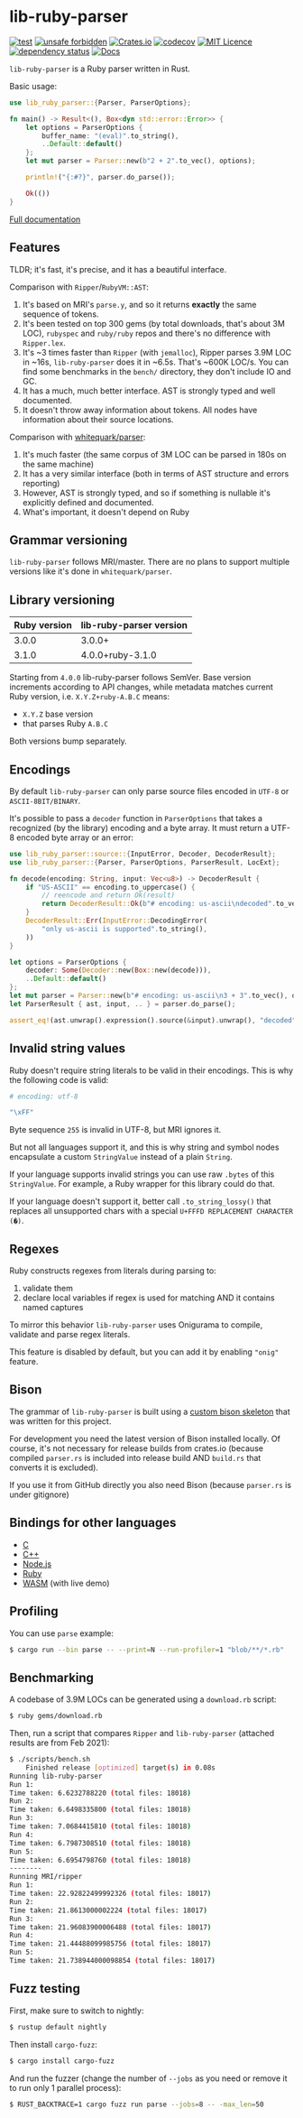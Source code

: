 # lib-ruby-parser

[![test](https://github.com/lib-ruby-parser/lib-ruby-parser/actions/workflows/test.yml/badge.svg)](https://github.com/lib-ruby-parser/lib-ruby-parser/actions/workflows/test.yml)
[![unsafe forbidden](https://img.shields.io/badge/unsafe-forbidden-success.svg)](https://github.com/rust-secure-code/safety-dance/)
[![Crates.io](https://img.shields.io/crates/v/lib-ruby-parser?color=orange)](https://crates.io/crates/lib-ruby-parser)
[![codecov](https://codecov.io/gh/lib-ruby-parser/lib-ruby-parser/branch/master/graph/badge.svg)](https://codecov.io/gh/lib-ruby-parser/lib-ruby-parser)
[![MIT Licence](https://badges.frapsoft.com/os/mit/mit.svg?v=103)](https://opensource.org/licenses/mit-license.php)
[![dependency status](https://deps.rs/repo/github/lib-ruby-parser/lib-ruby-parser/status.svg)](https://deps.rs/repo/github/lib-ruby-parser/lib-ruby-parser)
[![Docs](https://img.shields.io/docsrs/lib-ruby-parser)](https://docs.rs/lib-ruby-parser)


`lib-ruby-parser` is a Ruby parser written in Rust.

Basic usage:

```rust
use lib_ruby_parser::{Parser, ParserOptions};

fn main() -> Result<(), Box<dyn std::error::Error>> {
    let options = ParserOptions {
        buffer_name: "(eval)".to_string(),
        ..Default::default()
    };
    let mut parser = Parser::new(b"2 + 2".to_vec(), options);

    println!("{:#?}", parser.do_parse());

    Ok(())
}
```

[Full documentation](https://docs.rs/lib-ruby-parser)

## Features

TLDR; it's fast, it's precise, and it has a beautiful interface.

Comparison with `Ripper`/`RubyVM::AST`:
1. It's based on MRI's `parse.y`, and so it returns **exactly** the same sequence of tokens.
2. It's been tested on top 300 gems (by total downloads, that's about 3M LOC), `rubyspec` and `ruby/ruby` repos and there's no difference with `Ripper.lex`.
3. It's ~3 times faster than `Ripper` (with `jemalloc`), Ripper parses 3.9M LOC in ~16s, `lib-ruby-parser` does it in ~6.5s. That's ~600K LOC/s. You can find some benchmarks in the `bench/` directory, they don't include IO and GC.
4. It has a much, much better interface. AST is strongly typed and well documented.
5. It doesn't throw away information about tokens. All nodes have information about their source locations.

Comparison with [whitequark/parser](https://github.com/whitequark/parser):
1. It's much faster (the same corpus of 3M LOC can be parsed in 180s on the same machine)
1. It has a very similar interface (both in terms of AST structure and errors reporting)
3. However, AST is strongly typed, and so if something is nullable it's explicitly defined and documented.
4. What's important, it doesn't depend on Ruby

## Grammar versioning

`lib-ruby-parser` follows MRI/master. There are no plans to support multiple versions like it's done in `whitequark/parser`.

## Library versioning

| Ruby version | lib-ruby-parser version |
|--------------|-------------------------|
| 3.0.0        | 3.0.0+                  |
| 3.1.0        | 4.0.0+ruby-3.1.0        |

Starting from `4.0.0` lib-ruby-parser follows SemVer. Base version increments according to API changes,
while metadata matches current Ruby version, i.e. `X.Y.Z+ruby-A.B.C` means:

+ `X.Y.Z` base version
+ that parses Ruby `A.B.C`

Both versions bump separately.

## Encodings

By default `lib-ruby-parser` can only parse source files encoded in `UTF-8` or `ASCII-8BIT/BINARY`.

It's possible to pass a `decoder` function in `ParserOptions` that takes a recognized (by the library) encoding and a byte array. It must return a UTF-8 encoded byte array or an error:

```rust
use lib_ruby_parser::source::{InputError, Decoder, DecoderResult};
use lib_ruby_parser::{Parser, ParserOptions, ParserResult, LocExt};

fn decode(encoding: String, input: Vec<u8>) -> DecoderResult {
    if "US-ASCII" == encoding.to_uppercase() {
        // reencode and return Ok(result)
        return DecoderResult::Ok(b"# encoding: us-ascii\ndecoded".to_vec());
    }
    DecoderResult::Err(InputError::DecodingError(
        "only us-ascii is supported".to_string(),
    ))
}

let options = ParserOptions {
    decoder: Some(Decoder::new(Box::new(decode))),
    ..Default::default()
};
let mut parser = Parser::new(b"# encoding: us-ascii\n3 + 3".to_vec(), options);
let ParserResult { ast, input, .. } = parser.do_parse();

assert_eq!(ast.unwrap().expression().source(&input).unwrap(), "decoded".to_string())
```

## Invalid string values

Ruby doesn't require string literals to be valid in their encodings. This is why the following code is valid:

```ruby
# encoding: utf-8

"\xFF"
```

Byte sequence `255` is invalid in UTF-8, but MRI ignores it.

But not all languages support it, and this is why string and symbol nodes encapsulate a custom `StringValue` instead of a plain `String`.

If your language supports invalid strings you can use raw `.bytes` of this `StringValue`. For example, a Ruby wrapper for this library could do that.

If your language doesn't support it, better call `.to_string_lossy()` that replaces all unsupported chars with a special `U+FFFD REPLACEMENT CHARACTER (�)`.

## Regexes

Ruby constructs regexes from literals during parsing to:
1. validate them
2. declare local variables if regex is used for matching AND it contains named captures

To mirror this behavior `lib-ruby-parser` uses Onigurama to compile, validate and parse regex literals.

This feature is disabled by default, but you can add it by enabling `"onig"` feature.

## Bison

The grammar of `lib-ruby-parser` is built using a [custom bison skeleton](https://github.com/iliabylich/rust-bison-skeleton) that was written for this project.

For development you need the latest version of Bison installed locally. Of course, it's not necessary for release builds from crates.io (because compiled `parser.rs` is included into release build AND `build.rs` that converts it is excluded).

If you use it from GitHub directly you also need Bison (because `parser.rs` is under gitignore)

## Bindings for other languages

+ [C](https://github.com/lib-ruby-parser/c-bindings)
+ [C++](https://github.com/lib-ruby-parser/cpp-bindings)
+ [Node.js](https://github.com/lib-ruby-parser/node-bindings)
+ [Ruby](https://github.com/lib-ruby-parser/ruby-bindings)
+ [WASM](https://github.com/lib-ruby-parser/wasm-bindings) (with live demo)

## Profiling

You can use `parse` example:

```sh
$ cargo run --bin parse -- --print=N --run-profiler=1 "blob/**/*.rb"
```

## Benchmarking

A codebase of 3.9M LOCs can be generated using a `download.rb` script:

```sh
$ ruby gems/download.rb
```

Then, run a script that compares `Ripper` and `lib-ruby-parser` (attached results are from Feb 2021):

```sh
$ ./scripts/bench.sh
    Finished release [optimized] target(s) in 0.08s
Running lib-ruby-parser
Run 1:
Time taken: 6.6232788220 (total files: 18018)
Run 2:
Time taken: 6.6498335800 (total files: 18018)
Run 3:
Time taken: 7.0684415810 (total files: 18018)
Run 4:
Time taken: 6.7987308510 (total files: 18018)
Run 5:
Time taken: 6.6954798760 (total files: 18018)
--------
Running MRI/ripper
Run 1:
Time taken: 22.92822499992326 (total files: 18017)
Run 2:
Time taken: 21.8613000002224 (total files: 18017)
Run 3:
Time taken: 21.96083900006488 (total files: 18017)
Run 4:
Time taken: 21.44488099985756 (total files: 18017)
Run 5:
Time taken: 21.738944000098854 (total files: 18017)
```

## Fuzz testing

First, make sure to switch to nightly:

```sh
$ rustup default nightly
```

Then install `cargo-fuzz`:

```sh
$ cargo install cargo-fuzz
```

And run the fuzzer (change the number of `--jobs` as you need or remove it to run only 1 parallel process):

```sh
$ RUST_BACKTRACE=1 cargo fuzz run parse --jobs=8 -- -max_len=50
```
